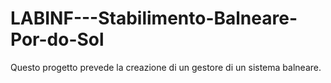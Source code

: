 # LABINF---Stabilimento-Balneare-Por-do-Sol
Questo progetto prevede la creazione di un gestore di un sistema balneare. 
